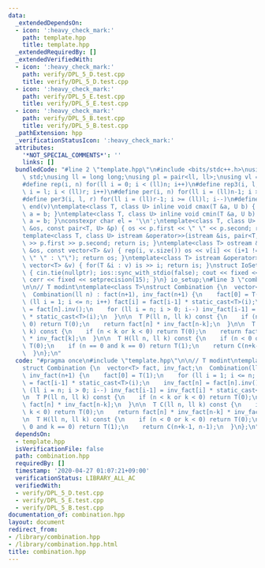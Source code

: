 ```yaml
---
data:
  _extendedDependsOn:
  - icon: ':heavy_check_mark:'
    path: template.hpp
    title: template.hpp
  _extendedRequiredBy: []
  _extendedVerifiedWith:
  - icon: ':heavy_check_mark:'
    path: verify/DPL_5_D.test.cpp
    title: verify/DPL_5_D.test.cpp
  - icon: ':heavy_check_mark:'
    path: verify/DPL_5_E.test.cpp
    title: verify/DPL_5_E.test.cpp
  - icon: ':heavy_check_mark:'
    path: verify/DPL_5_B.test.cpp
    title: verify/DPL_5_B.test.cpp
  _pathExtension: hpp
  _verificationStatusIcon: ':heavy_check_mark:'
  attributes:
    '*NOT_SPECIAL_COMMENTS*': ''
    links: []
  bundledCode: "#line 2 \"template.hpp\"\n#include <bits/stdc++.h>\nusing namespace\
    \ std;\nusing ll = long long;\nusing pl = pair<ll, ll>;\nusing vl = vector<ll>;\n\
    #define rep(i, n) for(ll i = 0; i < (ll)n; i++)\n#define rep3(i, l, r) for(ll\
    \ i = l; i < (ll)r; i++)\n#define per(i, n) for(ll i = (ll)n-1; i >= 0; i--)\n\
    #define per3(i, l, r) for(ll i = (ll)r-1; i >= (ll)l; i--)\n#define all(v) begin(v),\
    \ end(v)\ntemplate<class T, class U> inline void cmax(T &a, U b) { if (a < b)\
    \ a = b; }\ntemplate<class T, class U> inline void cmin(T &a, U b) { if (a > b)\
    \ a = b; }\nconstexpr char el = '\\n';\ntemplate<class T, class U> ostream &operator<<(ostream\
    \ &os, const pair<T, U> &p) { os << p.first << \" \" << p.second; return os; }\n\
    template<class T, class U> istream &operator>>(istream &is, pair<T, U> &p) { is\
    \ >> p.first >> p.second; return is; }\ntemplate<class T> ostream &operator<<(ostream\
    \ &os, const vector<T> &v) { rep(i, v.size()) os << v[i] << (i+1 != v.size() ?\
    \ \" \" : \"\"); return os; }\ntemplate<class T> istream &operator>>(istream &is,\
    \ vector<T> &v) { for(T &i : v) is >> i; return is; }\nstruct IoSetup {\n  IoSetup()\
    \ { cin.tie(nullptr); ios::sync_with_stdio(false); cout << fixed << setprecision(15);\
    \ cerr << fixed << setprecision(15); }\n} io_setup;\n#line 3 \"combination.hpp\"\
    \n\n// T modint\ntemplate<class T>\nstruct Combination {\n  vector<T> fact, inv_fact;\n\
    \  Combination(ll n) : fact(n+1), inv_fact(n+1) {\n    fact[0] = T(1);\n    for\
    \ (ll i = 1; i <= n; i++) fact[i] = fact[i-1] * static_cast<T>(i);\n    inv_fact[n]\
    \ = fact[n].inv();\n    for (ll i = n; i > 0; i--) inv_fact[i-1] = inv_fact[i]\
    \ * static_cast<T>(i);\n  }\n\n  T P(ll n, ll k) const {\n    if (n < k or k <\
    \ 0) return T(0);\n    return fact[n] * inv_fact[n-k];\n  }\n\n  T C(ll n, ll\
    \ k) const {\n    if (n < k or k < 0) return T(0);\n    return fact[n] * inv_fact[n-k]\
    \ * inv_fact[k];\n  }\n\n  T H(ll n, ll k) const {\n    if (n < 0 or k < 0) return\
    \ T(0);\n    if (n == 0 and k == 0) return T(1);\n    return C(n+k-1, n-1);\n\
    \  }\n};\n"
  code: "#pragma once\n#include \"template.hpp\"\n\n// T modint\ntemplate<class T>\n\
    struct Combination {\n  vector<T> fact, inv_fact;\n  Combination(ll n) : fact(n+1),\
    \ inv_fact(n+1) {\n    fact[0] = T(1);\n    for (ll i = 1; i <= n; i++) fact[i]\
    \ = fact[i-1] * static_cast<T>(i);\n    inv_fact[n] = fact[n].inv();\n    for\
    \ (ll i = n; i > 0; i--) inv_fact[i-1] = inv_fact[i] * static_cast<T>(i);\n  }\n\
    \n  T P(ll n, ll k) const {\n    if (n < k or k < 0) return T(0);\n    return\
    \ fact[n] * inv_fact[n-k];\n  }\n\n  T C(ll n, ll k) const {\n    if (n < k or\
    \ k < 0) return T(0);\n    return fact[n] * inv_fact[n-k] * inv_fact[k];\n  }\n\
    \n  T H(ll n, ll k) const {\n    if (n < 0 or k < 0) return T(0);\n    if (n ==\
    \ 0 and k == 0) return T(1);\n    return C(n+k-1, n-1);\n  }\n};\n"
  dependsOn:
  - template.hpp
  isVerificationFile: false
  path: combination.hpp
  requiredBy: []
  timestamp: '2020-04-27 01:07:21+09:00'
  verificationStatus: LIBRARY_ALL_AC
  verifiedWith:
  - verify/DPL_5_D.test.cpp
  - verify/DPL_5_E.test.cpp
  - verify/DPL_5_B.test.cpp
documentation_of: combination.hpp
layout: document
redirect_from:
- /library/combination.hpp
- /library/combination.hpp.html
title: combination.hpp
---
```

